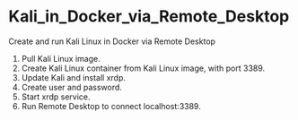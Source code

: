 # Kali_in_Docker_via_Remote_Desktop
Create and run Kali Linux in Docker via Remote Desktop

1. Pull Kali Linux image.
2. Create Kali Linux container from Kali Linux image, with port 3389.
3. Update Kali and install xrdp.
4. Create user and password.
5. Start xrdp service.
6. Run Remote Desktop to connect localhost:3389.
